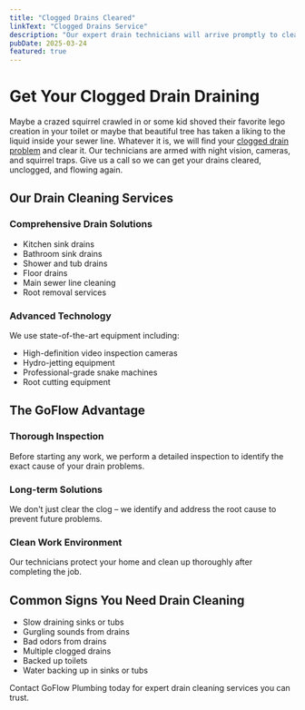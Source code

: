 ```yaml
---
title: "Clogged Drains Cleared"
linkText: "Clogged Drains Service"
description: "Our expert drain technicians will arrive promptly to clear that drain clean."
pubDate: 2025-03-24
featured: true
---
```


# Get Your Clogged Drain Draining

Maybe a crazed squirrel crawled in or some kid shoved their favorite lego creation in your toilet or maybe that beautiful tree has taken a liking to the liquid inside your sewer line. Whatever it is, we will find your [clogged drain problem](/articles/clogged-drains-service-advice) and clear it. Our technicians are armed with night vision, cameras, and squirrel traps. Give us a call so we can get your drains cleared, unclogged, and flowing again.

## Our Drain Cleaning Services

### Comprehensive Drain Solutions
- Kitchen sink drains
- Bathroom sink drains
- Shower and tub drains
- Floor drains
- Main sewer line cleaning
- Root removal services

### Advanced Technology
We use state-of-the-art equipment including:
- High-definition video inspection cameras
- Hydro-jetting equipment
- Professional-grade snake machines
- Root cutting equipment

## The GoFlow Advantage

### Thorough Inspection
Before starting any work, we perform a detailed inspection to identify the exact cause of your drain problems.

### Long-term Solutions
We don't just clear the clog – we identify and address the root cause to prevent future problems.

### Clean Work Environment
Our technicians protect your home and clean up thoroughly after completing the job.

## Common Signs You Need Drain Cleaning

- Slow draining sinks or tubs
- Gurgling sounds from drains
- Bad odors from drains
- Multiple clogged drains
- Backed up toilets
- Water backing up in sinks or tubs

Contact GoFlow Plumbing today for expert drain cleaning services you can trust.
